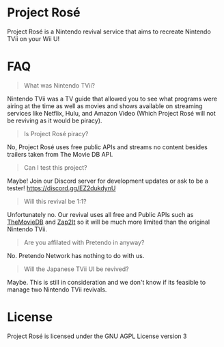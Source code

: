 # Project Rosé

Project Rosé is a Nintendo revival service that aims to recreate Nintendo TVii on your Wii U!

# FAQ

> What was Nintendo TVii?

Nintendo TVii was a TV guide that allowed you to see what programs were airing at the time as well as movies and shows available on streaming services like Netflix, Hulu, and Amazon Video (Which Project Rosé will not be reviving as it would be piracy).

> Is Project Rosé piracy?

No, Project Rosé uses free public APIs and streams no content besides trailers taken from The Movie DB API.

> Can I test this project?

Maybe! Join our Discord server for development updates or ask to be a tester! https://discord.gg/EZ2dukdynU

> Will this revival be 1:1?

Unfortunately no. Our revival uses all free and Public APIs such as [TheMovieDB](https://www.themoviedb.org/) and [Zap2It](https://tvlistings.zap2it.com/) so it will be much more limited than the original Nintendo TVii.

> Are you affilated with Pretendo in anyway?

No. Pretendo Network has nothing to do with us.

> Will the Japanese TVii UI be revived?

Maybe. This is still in consideration and we don't know if its feasible to manage two Nintendo TVii revivals.

# License
Project Rosé is licensed under the GNU AGPL License version 3
